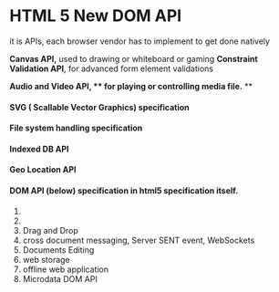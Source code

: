 # HTML 5 New DOM API

it is APIs,  each browser vendor has to implement to get done natively

**Canvas API,** used to drawing or whiteboard or gaming
**Constraint Validation API**, for advanced form element validations

**Audio and Video API, ** for playing or controlling media file.** **

#### SVG \( Scallable Vector Graphics\) specification

#### File system handling specification

#### Indexed DB API

#### Geo Location API

#### DOM API \(below\) specification in html5 specification itself.

1. 
2. 
3. Drag and Drop
4. cross document messaging, Server SENT event, WebSockets
5. Documents Editing
6. web storage
7. offline web application
8. Microdata DOM API

